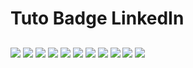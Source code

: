 # Tuto Badge LinkedIn

##

![](1.PNG)
![](3.PNG)
![](2.PNG)
![](4.PNG)
![](5.PNG)
![](6.PNG)
![](7.PNG)
![](8.PNG)
![](9.PNG)
![](10.PNG)
![](11.PNG)




##
